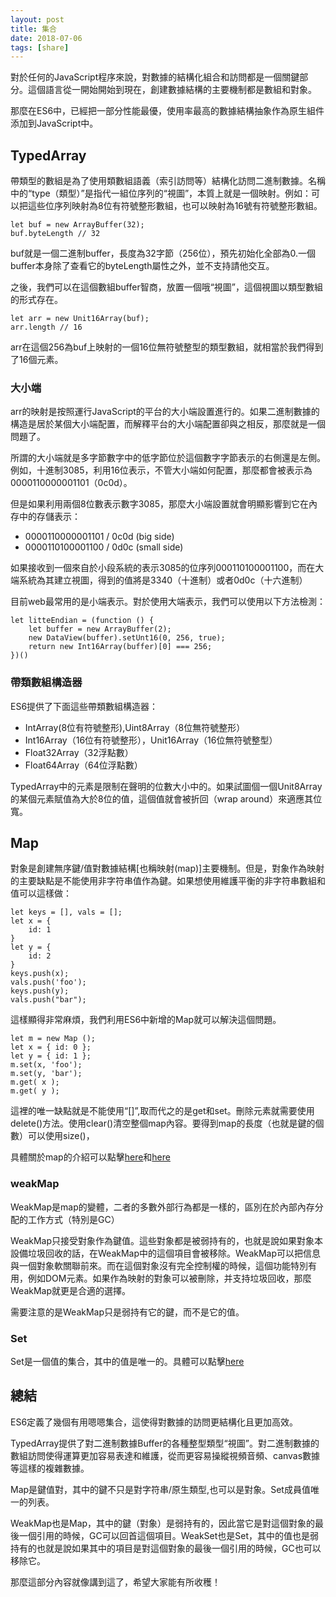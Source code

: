 ```yaml
---
layout: post
title: 集合
date: 2018-07-06
tags: [share]
---
```


對於任何的JavaScript程序來說，對數據的結構化組合和訪問都是一個關鍵部分。這個語言從一開始開始到現在，創建數據結構的主要機制都是數組和對象。

那麼在ES6中，已經把一部分性能最優，使用率最高的數據結構抽象作為原生組件添加到JavaScript中。

## TypedArray

帶類型的數組是為了使用類數組語義（索引訪問等）結構化訪問二進制數據。名稱中的“type（類型）”是指代一組位序列的“視圖”，本質上就是一個映射。例如：可以把這些位序列映射為8位有符號整形數組，也可以映射為16號有符號整形數組。

    let buf = new ArrayBuffer(32);
    buf.byteLength // 32

buf就是一個二進制buffer，長度為32字節（256位），預先初始化全部為0.一個buffer本身除了查看它的byteLength屬性之外，並不支持請他交互。

之後，我們可以在這個數組buffer智商，放置一個哦“視圖”，這個視圖以類型數組的形式存在。

    let arr = new Unit16Array(buf);
    arr.length // 16

arr在這個256為buf上映射的一個16位無符號整型的類型數組，就相當於我們得到了16個元素。

### 大小端

arr的映射是按照運行JavaScript的平台的大小端設置進行的。如果二進制數據的構造是居於某個大小端配置，而解釋平台的大小端配置卻與之相反，那麼就是一個問題了。

所謂的大小端就是多字節數字中的低字節位於這個數字字節表示的右側還是左側。例如，十進制3085，利用16位表示，不管大小端如何配置，那麼都會被表示為0000110000001101（0c0d）。

但是如果利用兩個8位數表示數字3085，那麼大小端設置就會明顯影響到它在內存中的存儲表示：

- 0000110000001101 / 0c0d (big side)
- 0000110100001100 / 0d0c (small side)

如果接收到一個來自於小段系統的表示3085的位序列000110100001100，而在大端系統為其建立視圖，得到的值將是3340（十進制）或者0d0c（十六進制）

目前web最常用的是小端表示。對於使用大端表示，我們可以使用以下方法檢測：

    let litteEndian = (function () {
        let buffer = new ArrayBuffer(2);
        new DataView(buffer).setUnt16(0, 256, true);
        return new Int16Array(buffer)[0] === 256;
    })()

### 帶類數組構造器

ES6提供了下面這些帶類數組構造器：

- IntArray(8位有符號整形),Uint8Array（8位無符號整形）
- Int16Array（16位有符號整形），Unit16Array（16位無符號整型）
- Float32Array（32浮點數）
- Float64Array（64位浮點數）

TypedArray中的元素是限制在聲明的位數大小中的。如果試圖個一個Unit8Array的某個元素賦值為大於8位的值，這個值就會被折回（wrap around）來適應其位寬。

## Map

對象是創建無序鍵/值對數據結構[也稱映射(map)]主要機制。但是，對象作為映射的主要缺點是不能使用非字符串值作為鍵。如果想使用維護平衡的非字符串數組和值可以這樣做：

    let keys = [], vals = [];
    let x = {
        id: 1
    }
    let y = {
        id: 2
    }
    keys.push(x);
    vals.push('foo');
    keys.push(y);
    vals.push("bar");

這樣顯得非常麻煩，我們利用ES6中新增的Map就可以解決這個問題。

    let m = new Map ();
    let x = { id: 0 };
    let y = { id: 1 };
    m.set(x, 'foo');
    m.set(y, 'bar');
    m.get( x );
    m.get( y );

這裡的唯一缺點就是不能使用“[]”,取而代之的是get和set。刪除元素就需要使用delete()方法。使用clear()清空整個map內容。要得到map的長度（也就是鍵的個數）可以使用size()，

具體關於map的介紹可以點擊[here](http://leunggabou.com/2018/04/23/set-map-1/)和[here](http://leunggabou.com/2017/09/17/ES6-18/)

### weakMap 

WeakMap是map的變體，二者的多數外部行為都是一樣的，區別在於內部內存分配的工作方式（特別是GC）

WeakMap只接受對象作為鍵值。這些對象都是被弱持有的，也就是說如果對象本設備垃圾回收的話，在WeakMap中的這個項目會被移除。WeakMap可以把信息與一個對象軟關聯前來。而在這個對象沒有完全控制權的時候，這個功能特別有用，例如DOM元素。如果作為映射的對象可以被刪除，并支持垃圾回收，那麼WeakMap就更是合適的選擇。

需要注意的是WeakMap只是弱持有它的鍵，而不是它的值。

### Set

Set是一個值的集合，其中的值是唯一的。具體可以點擊[here](http://leunggabou.com/2017/09/17/ES6-16/)

## 總結

ES6定義了幾個有用嗯嗯集合，這使得對數據的訪問更結構化且更加高效。

TypedArray提供了對二進制數據Buffer的各種整型類型“視圖”。對二進制數據的數組訪問使得運算更加容易表達和維護，從而更容易操縱視頻音頻、canvas數據等這樣的複雜數據。

Map是鍵值對，其中的鍵不只是對字符串/原生類型,也可以是對象。Set成員值唯一的列表。

WeakMap也是Map，其中的鍵（對象）是弱持有的，因此當它是對這個對象的最後一個引用的時候，GC可以回首這個項目。WeakSet也是Set，其中的值也是弱持有的也就是說如果其中的項目是對這個對象的最後一個引用的時候，GC也可以移除它。

那麼這部分內容就像講到這了，希望大家能有所收穫！
